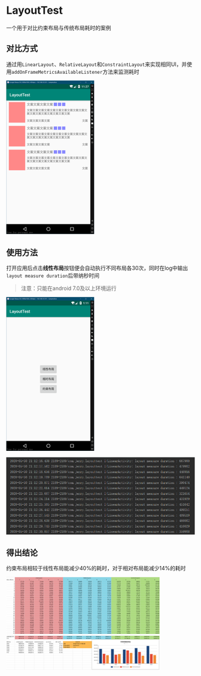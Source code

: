 # LayoutTest
一个用于对比约束布局与传统布局耗时的案例

## 对比方式

通过用`LinearLayout`、`RelativeLayout`和`ConstraintLayout`来实现相同UI，并使用`addOnFrameMetricsAvailableListener`方法来监测耗时

<img src="img/UI.png" alt="UI" style="zoom:40%;" />

## 使用方法

打开应用后点击**线性布局**按钮便会自动执行不同布局各30次，同时在log中输出`layout measure duration`后带纳秒时间

> 注意：只能在android 7.0及以上环境运行

<img src="img/main.png" alt="主界面" style="zoom:40%;" />

![log](img/log.png)

## 得出结论

约束布局相较于线性布局能减少40%的耗时，对于相对布局能减少14%的耗时

<img src="img/result.png" alt="result" style="zoom:40%;" />